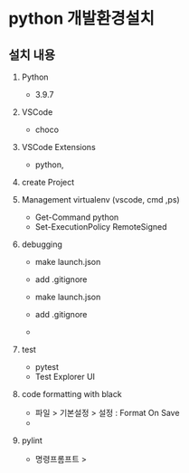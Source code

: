 # python 개발환경설치

## 설치 내용

1. Python

   - 3.9.7

2. VSCode

   - choco

3. VSCode Extensions

   - python,

4. create Project

5. Management virtualenv (vscode, cmd ,ps)

   - Get-Command python
   - Set-ExecutionPolicy RemoteSigned

6. debugging
    - make launch.json
    - add .gitignore
    

   - make launch.json
   - add .gitignore
   -

7. test
    - pytest
    - Test Explorer UI
    

8. code formatting with black
   - 파일 > 기본설정 > 설정 : Format On Save
    - 

9. pylint
   - 명령프롬프트 >

